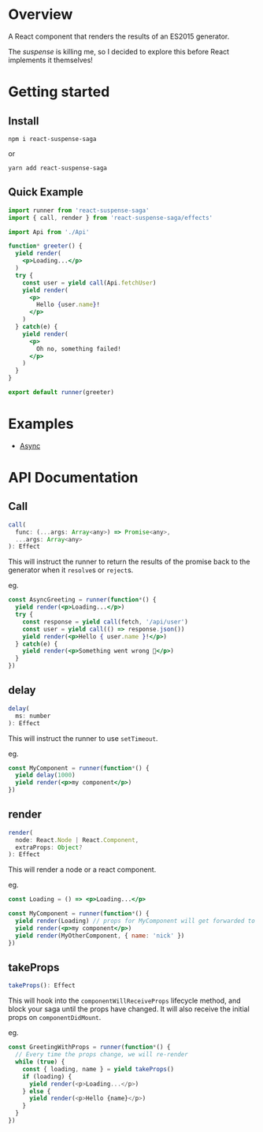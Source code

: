 # Overview
A React component that renders the results of an ES2015 generator.

The *suspense* is killing me, so I decided to explore this before React implements
it themselves!

# Getting started

## Install
```
npm i react-suspense-saga
```
or
```
yarn add react-suspense-saga
```

## Quick Example
```jsx
import runner from 'react-suspense-saga'
import { call, render } from 'react-suspense-saga/effects'

import Api from './Api'

function* greeter() {
  yield render(
    <p>Loading...</p>
  )
  try {
    const user = yield call(Api.fetchUser)
    yield render(
      <p>
        Hello {user.name}!
      </p>
    )
  } catch(e) {
    yield render(
      <p>
        Oh no, something failed!
      </p>
    )
  }
}

export default runner(greeter)
```

# Examples
- [Async](examples/Async.js)

# API Documentation

## Call
```js
call(
  func: (...args: Array<any>) => Promise<any>,
  ...args: Array<any>
): Effect
```

This will instruct the runner to return the results of the promise back to the
generator when it `resolve`s or `reject`s.

eg.
```jsx
const AsyncGreeting = runner(function*() {
  yield render(<p>Loading...</p>)
  try {
    const response = yield call(fetch, '/api/user')
    const user = yield call(() => response.json())
    yield render(<p>Hello { user.name }!</p>)
  } catch(e) {
    yield render(<p>Something went wrong 🤔</p>)
  }
})
```

## delay
```js
delay(
  ms: number
): Effect
```

This will instruct the runner to use `setTimeout`.

eg.
```jsx
const MyComponent = runner(function*() {
  yield delay(1000)
  yield render(<p>my component</p>)
})
```

## render
```js
render(
  node: React.Node | React.Component,
  extraProps: Object?
): Effect
```

This will render a node or a react component.

eg.
```jsx
const Loading = () => <p>Loading...</p>

const MyComponent = runner(function*() {
  yield render(Loading) // props for MyComponent will get forwarded to this
  yield render(<p>my component</p>)
  yield render(MyOtherComponent, { name: 'nick' })
})
```

## takeProps
```js
takeProps(): Effect
```

This will hook into the `componentWillReceiveProps` lifecycle method, and block your
saga until the props have changed. It will also receive the initial props on
`componentDidMount`.

eg.
```js
const GreetingWithProps = runner(function*() {
  // Every time the props change, we will re-render
  while (true) {
    const { loading, name } = yield takeProps()
    if (loading) {
      yield render(<p>Loading...</p>)
    } else {
      yield render(<p>Hello {name}</p>)
    }
  }
})
```
